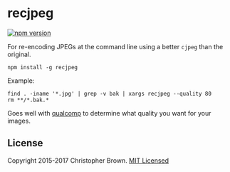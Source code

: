 # recjpeg

[![npm version](https://badge.fury.io/js/recjpeg.svg)](https://www.npmjs.com/package/recjpeg)

For re-encoding JPEGs at the command line using a better `cjpeg` than the original.

    npm install -g recjpeg

Example:

    find . -iname '*.jpg' | grep -v bak | xargs recjpeg --quality 80
    rm **/*.bak.*

Goes well with [qualcomp](https://github.com/chbrown/qualcomp) to determine what quality you want for your images.


## License

Copyright 2015-2017 Christopher Brown. [MIT Licensed](http://chbrown.github.io/licenses/MIT/#2015-2017)
